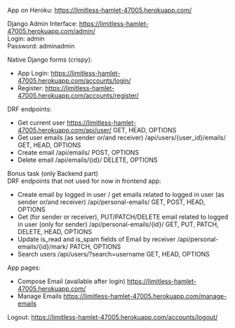 App on Heroku: https://limitless-hamlet-47005.herokuapp.com/  

Django Admin Interface: https://limitless-hamlet-47005.herokuapp.com/admin/  
Login: admin  
Password: adminadmin  

Native Django forms (crispy):   
* App Login: https://limitless-hamlet-47005.herokuapp.com/accounts/login/  
* Register: https://limitless-hamlet-47005.herokuapp.com/accounts/register/  

DRF endpoints:  
* Get current user https://limitless-hamlet-47005.herokuapp.com/api/user/ GET, HEAD, OPTIONS  
* Get user emails (as sender or/and receiver) /api/users/{user_id}/emails/ GET, HEAD, OPTIONS  
* Create email /api/emails/ POST, OPTIONS  
* Delete email /api/emails/{id}/ DELETE, OPTIONS  

Bonus task (only Backend part)  
DRF endpoints that not used for now in frontend app:  
* Create email by logged in user / get emails related to logged in user (as sender or/and receiver) /api/personal-emails/ GET, POST, HEAD, OPTIONS  
* Get (for sender or receiver), PUT/PATCH/DELETE email related to logged in user (only for sender) /api/personal-emails/{id}/ GET, PUT, PATCH, DELETE, HEAD, OPTIONS  
* Update is_read and is_spam fields of Email by receiver /api/personal-emails/{id}/mark/ PATCH, OPTIONS
* Search users /api/users/?search=username GET, HEAD, OPTIONS  

App pages:  
* Compose Email (available after login) https://limitless-hamlet-47005.herokuapp.com/  
* Manage Emails https://limitless-hamlet-47005.herokuapp.com/manage-emails  

Logout:
https://limitless-hamlet-47005.herokuapp.com/accounts/logout/
